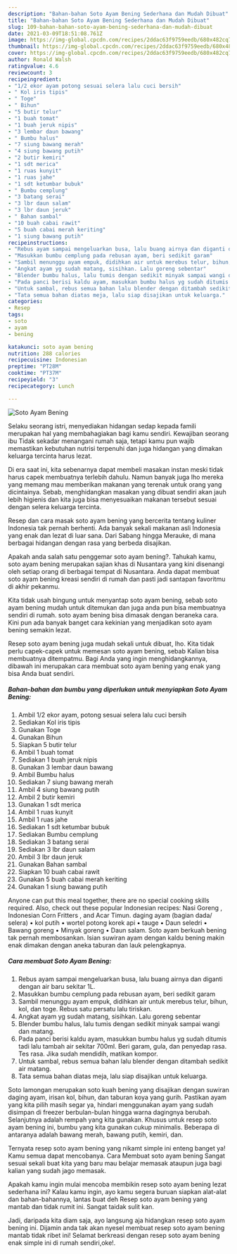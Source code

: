```yaml
---
description: "Bahan-bahan Soto Ayam Bening Sederhana dan Mudah Dibuat"
title: "Bahan-bahan Soto Ayam Bening Sederhana dan Mudah Dibuat"
slug: 109-bahan-bahan-soto-ayam-bening-sederhana-dan-mudah-dibuat
date: 2021-03-09T18:51:08.761Z
image: https://img-global.cpcdn.com/recipes/2ddac63f9759eedb/680x482cq70/soto-ayam-bening-foto-resep-utama.jpg
thumbnail: https://img-global.cpcdn.com/recipes/2ddac63f9759eedb/680x482cq70/soto-ayam-bening-foto-resep-utama.jpg
cover: https://img-global.cpcdn.com/recipes/2ddac63f9759eedb/680x482cq70/soto-ayam-bening-foto-resep-utama.jpg
author: Ronald Walsh
ratingvalue: 4.6
reviewcount: 3
recipeingredient:
- "1/2 ekor ayam potong sesuai selera lalu cuci bersih"
- " Kol iris tipis"
- " Toge"
- " Bihun"
- "5 butir telur"
- "1 buah tomat"
- "1 buah jeruk nipis"
- "3 lembar daun bawang"
- " Bumbu halus"
- "7 siung bawang merah"
- "4 siung bawang putih"
- "2 butir kemiri"
- "1 sdt merica"
- "1 ruas kunyit"
- "1 ruas jahe"
- "1 sdt ketumbar bubuk"
- " Bumbu cemplung"
- "3 batang serai"
- "3 lbr daun salam"
- "3 lbr daun jeruk"
- " Bahan sambal"
- "10 buah cabai rawit"
- "5 buah cabai merah keriting"
- "1 siung bawang putih"
recipeinstructions:
- "Rebus ayam sampai mengeluarkan busa, lalu buang airnya dan diganti dengan air baru sekitar 1L."
- "Masukkan bumbu cemplung pada rebusan ayam, beri sedikit garam"
- "Sambil menunggu ayam empuk, didihkan air untuk merebus telur, bihun, kol, dan toge. Rebus satu persatu lalu tiriskan."
- "Angkat ayam yg sudah matang, sisihkan. Lalu goreng sebentar"
- "Blender bumbu halus, lalu tumis dengan sedikit minyak sampai wangi dan matang."
- "Pada panci berisi kaldu ayam, masukkan bumbu halus yg sudah ditumis tadi lalu tambah air sekitar 700ml. Beri garam, gula, dan penyedap rasa. Tes rasa. Jika sudah mendidih, matikan kompor."
- "Untuk sambal, rebus semua bahan lalu blender dengan ditambah sedikit air matang."
- "Tata semua bahan diatas meja, lalu siap disajikan untuk keluarga."
categories:
- Resep
tags:
- soto
- ayam
- bening

katakunci: soto ayam bening 
nutrition: 288 calories
recipecuisine: Indonesian
preptime: "PT28M"
cooktime: "PT37M"
recipeyield: "3"
recipecategory: Lunch

---
```



![Soto Ayam Bening](https://img-global.cpcdn.com/recipes/2ddac63f9759eedb/680x482cq70/soto-ayam-bening-foto-resep-utama.jpg)

Selaku seorang istri, menyediakan hidangan sedap kepada famili merupakan hal yang membahagiakan bagi kamu sendiri. Kewajiban seorang ibu Tidak sekadar menangani rumah saja, tetapi kamu pun wajib memastikan kebutuhan nutrisi terpenuhi dan juga hidangan yang dimakan keluarga tercinta harus lezat.

Di era  saat ini, kita sebenarnya dapat membeli masakan instan meski tidak harus capek membuatnya terlebih dahulu. Namun banyak juga lho mereka yang memang mau memberikan makanan yang terenak untuk orang yang dicintainya. Sebab, menghidangkan masakan yang dibuat sendiri akan jauh lebih higienis dan kita juga bisa menyesuaikan makanan tersebut sesuai dengan selera keluarga tercinta. 

Resep dan cara masak soto ayam bening yang bercerita tentang kuliner Indonesia tak pernah berhenti. Ada banyak sekali makanan asli Indonesia yang enak dan lezat di luar sana. Dari Sabang hingga Merauke, di mana berbagai hidangan dengan rasa yang berbeda disajikan.

Apakah anda salah satu penggemar soto ayam bening?. Tahukah kamu, soto ayam bening merupakan sajian khas di Nusantara yang kini disenangi oleh setiap orang di berbagai tempat di Nusantara. Anda dapat membuat soto ayam bening kreasi sendiri di rumah dan pasti jadi santapan favoritmu di akhir pekanmu.

Kita tidak usah bingung untuk menyantap soto ayam bening, sebab soto ayam bening mudah untuk ditemukan dan juga anda pun bisa membuatnya sendiri di rumah. soto ayam bening bisa dimasak dengan beraneka cara. Kini pun ada banyak banget cara kekinian yang menjadikan soto ayam bening semakin lezat.

Resep soto ayam bening juga mudah sekali untuk dibuat, lho. Kita tidak perlu capek-capek untuk memesan soto ayam bening, sebab Kalian bisa membuatnya ditempatmu. Bagi Anda yang ingin menghidangkannya, dibawah ini merupakan cara membuat soto ayam bening yang enak yang bisa Anda buat sendiri.

<!--inarticleads1-->

##### Bahan-bahan dan bumbu yang diperlukan untuk menyiapkan Soto Ayam Bening:

1. Ambil 1/2 ekor ayam, potong sesuai selera lalu cuci bersih
1. Sediakan  Kol iris tipis
1. Gunakan  Toge
1. Gunakan  Bihun
1. Siapkan 5 butir telur
1. Ambil 1 buah tomat
1. Sediakan 1 buah jeruk nipis
1. Gunakan 3 lembar daun bawang
1. Ambil  Bumbu halus
1. Sediakan 7 siung bawang merah
1. Ambil 4 siung bawang putih
1. Ambil 2 butir kemiri
1. Gunakan 1 sdt merica
1. Ambil 1 ruas kunyit
1. Ambil 1 ruas jahe
1. Sediakan 1 sdt ketumbar bubuk
1. Sediakan  Bumbu cemplung
1. Sediakan 3 batang serai
1. Sediakan 3 lbr daun salam
1. Ambil 3 lbr daun jeruk
1. Gunakan  Bahan sambal
1. Siapkan 10 buah cabai rawit
1. Gunakan 5 buah cabai merah keriting
1. Gunakan 1 siung bawang putih


Anyone can put this meal together, there are no special cooking skills required. Also, check out these popular Indonesian recipes: Nasi Goreng , Indonesian Corn Fritters , and Acar Timun. daging ayam (bagian dada/ selera) • kol putih • wortel potong korek api • tauge • Daun seledri • Bawang goreng • Minyak goreng • Daun salam. Soto ayam berkuah bening tak pernah membosankan. Isian suwiran ayam dengan kaldu bening makin enak dimakan dengan aneka taburan dan lauk pelengkapnya. 

<!--inarticleads2-->

##### Cara membuat Soto Ayam Bening:

1. Rebus ayam sampai mengeluarkan busa, lalu buang airnya dan diganti dengan air baru sekitar 1L.
1. Masukkan bumbu cemplung pada rebusan ayam, beri sedikit garam
1. Sambil menunggu ayam empuk, didihkan air untuk merebus telur, bihun, kol, dan toge. Rebus satu persatu lalu tiriskan.
1. Angkat ayam yg sudah matang, sisihkan. Lalu goreng sebentar
1. Blender bumbu halus, lalu tumis dengan sedikit minyak sampai wangi dan matang.
1. Pada panci berisi kaldu ayam, masukkan bumbu halus yg sudah ditumis tadi lalu tambah air sekitar 700ml. Beri garam, gula, dan penyedap rasa. Tes rasa. Jika sudah mendidih, matikan kompor.
1. Untuk sambal, rebus semua bahan lalu blender dengan ditambah sedikit air matang.
1. Tata semua bahan diatas meja, lalu siap disajikan untuk keluarga.


Soto lamongan merupakan soto kuah bening yang disajikan dengan suwiran daging ayam, irisan kol, bihun, dan taburan koya yang gurih. Pastikan ayam yang kita pilih masih segar ya, hindari menggunakan ayam yang sudah disimpan di freezer berbulan-bulan hingga warna dagingnya berubah. Selanjutnya adalah rempah yang kita gunakan. Khusus untuk resep soto ayam bening ini, bumbu yang kita gunakan cukup minimalis. Beberapa di antaranya adalah bawang merah, bawang putih, kemiri, dan. 

Ternyata resep soto ayam bening yang nikamt simple ini enteng banget ya! Kamu semua dapat mencobanya. Cara Membuat soto ayam bening Sangat sesuai sekali buat kita yang baru mau belajar memasak ataupun juga bagi kalian yang sudah jago memasak.

Apakah kamu ingin mulai mencoba membikin resep soto ayam bening lezat sederhana ini? Kalau kamu ingin, ayo kamu segera buruan siapkan alat-alat dan bahan-bahannya, lantas buat deh Resep soto ayam bening yang mantab dan tidak rumit ini. Sangat taidak sulit kan. 

Jadi, daripada kita diam saja, ayo langsung aja hidangkan resep soto ayam bening ini. Dijamin anda tak akan nyesel membuat resep soto ayam bening mantab tidak ribet ini! Selamat berkreasi dengan resep soto ayam bening enak simple ini di rumah sendiri,oke!.

